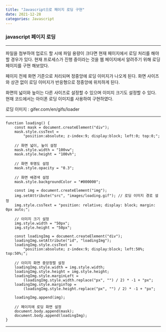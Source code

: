 ```yaml
---
title: "Javascript으로 페이지 로딩 구현"
date: 2021-12-28
categories: Javascript
---
```


### javascript 페이지 로딩

---

파일을 첨부하여 업로드 할 시에 파일 용량이 크다면 현재 페이지에서 로딩 처리를 해야 할 경우가 있다.
현재 프로세스가 진행 중이라는 것을 웹 페이지에서 알려주기 위해 로딩 페이지를 구현 해보았다.

페이지 전체 화면 기준으로 처리되며 정중앙에 로딩 이미지가 나오게 된다.
화면 사이즈와 상관 없이 로딩 이미지가 반응형으로 정중앙에 위치하게 된다.

화면의 넓이와 높이는 다른 사이즈로 설정할 수 있으며 이미지 크기도 설정할 수 있다.
현재 코드에서는 아이폰 로딩 이미지를 사용하여 구현하였다.

로딩 이미지 : gifer.com/en/gifs/loader

---

```
function loading() {
    const mask = document.createElement("div");
    mask.style.cssText =
        "position:absolute; z-index:9; display:block; left:0; top:0;";

    // 화면 넓이, 높이 설정
    mask.style.width = "100vw";
    mask.style.height = "100vh";

    // 화면 투명도 설정
    mask.style.opacity = "0.3";

    // 화면 배경색 설정
    mask.style.backgroundColor = "#000000";

    const img = document.createElement("img");
    img.setAttribute("src", "images/loading.gif"); // 로딩 이미지 경로 설정
    img.style.cssText = "position: relative; display: block; margin: 0px auto;";

    // 이미지 크기 설정
    img.style.width = "50px";
    img.style.height = "50px";

    const loadingImg = document.createElement("div");
    loadingImg.setAttribute("id", "loadingImg");
    loadingImg.style.cssText =
        "position:absolute; z-index:9; display:block; left:50%; top:50%;";

    // 이미지 화면 중앙정렬 설정
    loadingImg.style.width = img.style.width;
    loadingImg.style.height = img.style.height;
    loadingImg.style.marginLeft =
        (loadingImg.style.width.replace("px", "") / 2) * -1 + "px";
    loadingImg.style.marginTop =
        (loadingImg.style.height.replace("px", "") / 2) * -1 + "px";

    loadingImg.append(img);

    // 페이지에 로딩 화면 설정
    document.body.append(mask);
    document.body.append(loadingImg);
}

```

---
